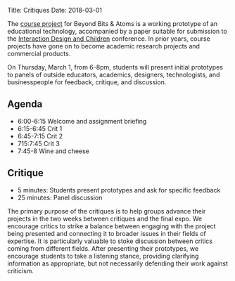 Title: Critiques
Date: 2018-03-01

The [course project]({filename}/assignments/final.md) for Beyond Bits &amp; Atoms is a working prototype of an educational technology, accompanied by a paper suitable for submission to the [Interaction Design and Children](http://idc-2018.org/) conference. In prior years, course projects have gone on to become academic research projects and commercial products. 

On Thursday, March 1, from 6-8pm, students will present initial prototypes to panels of outside educators, academics, designers, technologists, and businesspeople for feedback, critique, and discussion.  

## Agenda

- 6:00-6:15 Welcome and assignment briefing
- 6:15-6:45 Crit 1
- 6:45-7:15 Crit 2
- 715:7:45 Crit 3
- 7:45-8 Wine and cheese

## Critique

- 5 minutes: Students present prototypes and ask for specific feedback
- 25 minutes: Panel discussion

The primary purpose of the critiques is to help groups advance their projects in the two weeks between critiques and the final expo. We encourage critics to strike a balance between engaging with the project being presented and connecting it to broader issues in their fields of expertise. It is particularly valuable to stoke discussion between critics coming from different fields. After presenting their prototypes, we encourage students to take a listening stance, providing clarifying information as appropriate, but not necessarily defending their work against criticism. 



